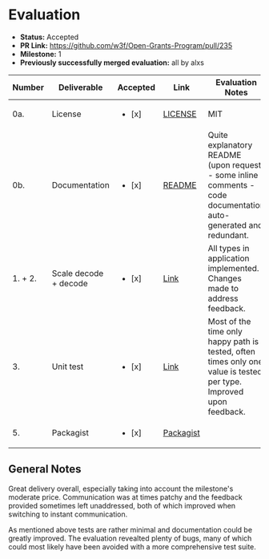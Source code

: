 # Evaluation

- **Status:** Accepted
- **PR Link:** https://github.com/w3f/Open-Grants-Program/pull/235
- **Milestone:** 1
- **Previously successfully merged evaluation:** all by alxs

| Number | Deliverable | Accepted | Link | Evaluation Notes |
| ------ | ----------- | -------- | ---- |----------------- |
| 0a. | License | <ul><li>[x] </li></ul> | [LICENSE](https://github.com/gmajor-encrypt/php-scale-codec/blob/master/LICENSE) | MIT
| 0b. | Documentation | <ul><li>[x] </li></ul> | [README](https://github.com/gmajor-encrypt/php-scale-codec#basic-usage) | Quite explanatory README (upon request) - some inline comments - code documentation auto-generated and redundant.
| 1. + 2. | Scale decode + decode | <ul><li>[x] </li></ul> | [Link](https://github.com/gmajor-encrypt/php-scale-codec/tree/master/src/Codec) | All types in application implemented. Changes made to address feedback.
| 3. | Unit test | <ul><li>[x] </li></ul> | [Link](https://github.com/gmajor-encrypt/php-scale-codec/tree/master/test/Codec) | Most of the time only happy path is tested, often times only one value is tested per type. Improved upon feedback.
| 5. | Packagist | <ul><li>[x] </li></ul> | [Packagist](https://packagist.org/packages/gmajor/substrate-codec-php) | |

## General Notes

Great delivery overall, especially taking into account the milestone's moderate price. Communication was at times patchy and the feedback provided sometimes left unaddressed, both of which improved when switching to instant communication.

As mentioned above tests are rather minimal and documentation could be greatly improved. The evaluation revealted plenty of bugs, many of which could most likely have been avoided with a more comprehensive test suite.
